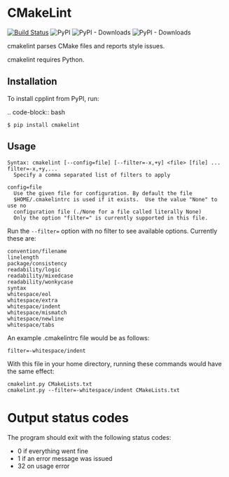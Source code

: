# CMakeLint

[![Build Status](https://travis-ci.org/cmake-lint/cmake-lint.svg?branch=develop)](https://travis-ci.org/cmake-lint/cmake-lint)
![PyPI](https://img.shields.io/pypi/v/cmakelint.svg)
![PyPI - Downloads](https://img.shields.io/pypi/dd/cmakelint.svg)
![PyPI - Downloads](https://img.shields.io/pypi/dm/cmakelint.svg)

cmakelint parses CMake files and reports style issues.

cmakelint requires Python.

## Installation

To install cpplint from PyPI, run:

.. code-block:: bash

    $ pip install cmakelint

## Usage

    Syntax: cmakelint [--config=file] [--filter=-x,+y] <file> [file] ...
    filter=-x,+y,...
      Specify a comma separated list of filters to apply

    config=file
      Use the given file for configuration. By default the file
      $HOME/.cmakelintrc is used if it exists.  Use the value "None" to use no
      configuration file (./None for a file called literally None)
      Only the option "filter=" is currently supported in this file.

Run the `--filter=` option with no filter to see available options. Currently
these are:

    convention/filename
    linelength
    package/consistency
    readability/logic
    readability/mixedcase
    readability/wonkycase
    syntax
    whitespace/eol
    whitespace/extra
    whitespace/indent
    whitespace/mismatch
    whitespace/newline
    whitespace/tabs

An example .cmakelintrc file would be as follows:

    filter=-whitespace/indent

With this file in your home directory, running these commands would have the
same effect:

    cmakelint.py CMakeLists.txt
    cmakelint.py --filter=-whitespace/indent CMakeLists.txt

# Output status codes

The program should exit with the following status codes:

* 0 if everything went fine
* 1 if an error message was issued
* 32 on usage error

